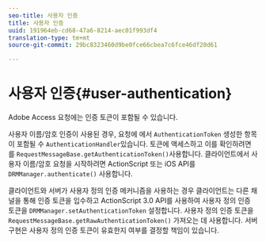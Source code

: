 ```yaml
---
seo-title: 사용자 인증
title: 사용자 인증
uuid: 191964eb-cd68-47a6-8214-aec01f993df4
translation-type: tm+mt
source-git-commit: 29bc8323460d9be0fce66cbea7c6fce46df20d61

---
```



# 사용자 인증{#user-authentication}

Adobe Access 요청에는 인증 토큰이 포함될 수 있습니다.

사용자 이름/암호 인증이 사용된 경우, 요청에 에서 `AuthenticationToken` 생성한 항목이 포함될 수 `AuthenticationHandler`있습니다. 토큰에 액세스하고 이를 확인하려면 를 `RequestMessageBase.getAuthenticationToken()`사용합니다. 클라이언트에서 사용자 이름/암호 요청을 시작하려면 ActionScript 또는 iOS API를 `DRMManager.authenticate()` 사용합니다.

클라이언트와 서버가 사용자 정의 인증 메커니즘을 사용하는 경우 클라이언트는 다른 채널을 통해 인증 토큰을 입수하고 ActionScript 3.0 API를 사용하여 사용자 정의 인증 토큰을 `DRMManager.setAuthenticationToken` 설정합니다. 사용자 정의 인증 토큰을 `RequestMessageBase.getRawAuthenticationToken()` 가져오는 데 사용합니다. 서버 구현은 사용자 정의 인증 토큰이 유효한지 여부를 결정할 책임이 있습니다.
